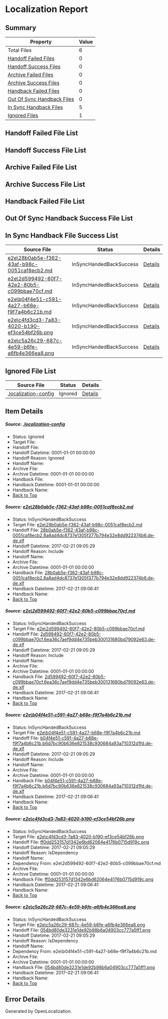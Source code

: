 # <a name='report-top'></a> Localization Report

## Summary
 Property | Value 
 -------- | ----- 
 Total Files | 6
[ Handoff Failed Files ](#handoff-failed-list)| 0
[ Handoff Success Files ](#handoff-success-list)| 0
[ Archive Failed Files ](#archive-failed-list)| 0
[ Archive Success Files ](#archive-success-list)| 0
[ Handback Failed Files ](#handback-failed-list)| 0
[ Out Of Sync Handback Files ](#outofsync-handback-success-list)| 0
[ In Sync Handback Files ](#insync-handback-success-list)| 5
[ Ignored Files ](#ignored-list)| 1

## <a name='handoff-failed-list'></a> Handoff Failed File List

## <a name='handoff-success-list'></a> Handoff Success File List

## <a name='archive-failed-list'></a> Archive Failed File List

## <a name='archive-success-list'></a> Archive Success File List

## <a name='handback-failed-list'></a> Handback Failed File List

## <a name='outofsync-handback-success-list'></a> Out Of Sync Handback Success File List

## <a name='insync-handback-success-list'></a> In Sync Handback File Success List
 Source File | Status | Details 
 ----------- | ------ | ------- 
 [e2e\28b0ab5e-f362-43af-b98c-0051caf8ecb2.md](https://github.com/OpenLocalizationTestOrg/ol-test4/blob/1a3e6519bad7a5efd0d7108e803c2ef6c3d86efe/e2e/28b0ab5e-f362-43af-b98c-0051caf8ecb2.md) | InSyncHandedBackSuccess | [Details](#b752dc4b4c8e522b9c23c81f4398480634cb6ac21)
 [e2e\2d599492-60f7-42e2-80b5-c099bbae70cf.md](https://github.com/OpenLocalizationTestOrg/ol-test4/blob/1a3e6519bad7a5efd0d7108e803c2ef6c3d86efe/e2e/2d599492-60f7-42e2-80b5-c099bbae70cf.md) | InSyncHandedBackSuccess | [Details](#8712d3f16b21fbcc041388bcad28165cbda3d70c2)
 [e2e\b04f4e51-c591-4a27-b68e-f9f7a4b6c21b.md](https://github.com/OpenLocalizationTestOrg/ol-test4/blob/1a3e6519bad7a5efd0d7108e803c2ef6c3d86efe/e2e/b04f4e51-c591-4a27-b68e-f9f7a4b6c21b.md) | InSyncHandedBackSuccess | [Details](#13793097bc9c3b25e340492a0cfe5afbec8866f03)
 [e2e\c4fd3cd3-7a83-4020-b190-ef3ce54bf26b.png](https://github.com/OpenLocalizationTestOrg/ol-test4/blob/1a3e6519bad7a5efd0d7108e803c2ef6c3d86efe/e2e/c4fd3cd3-7a83-4020-b190-ef3ce54bf26b.png) | InSyncHandedBackSuccess | [Details](#ff0dd253157d1342e6bd62064e4176b0715d919c4)
 [e2e\c5a26c29-687c-4e59-b6fe-a6fb4e366ea8.png](https://github.com/OpenLocalizationTestOrg/ol-test4/blob/1a3e6519bad7a5efd0d7108e803c2ef6c3d86efe/e2e/c5a26c29-687c-4e59-b6fe-a6fb4e366ea8.png) | InSyncHandedBackSuccess | [Details](#054bd80de3231e1de92b98b6a04903cc777a5ff15)

## <a name='ignored-list'></a> Ignored File List
 Source File | Status | Details 
 ----------- | ------ | ------- 
 [.localization-config](https://github.com/OpenLocalizationTestOrg/ol-test4/blob/1a3e6519bad7a5efd0d7108e803c2ef6c3d86efe/.localization-config) | Ignored | [Details](#cb0632cf59c1387fc1742bfb9fa3c47f87e2e5c90)

## Item Details
##### <a name='cb0632cf59c1387fc1742bfb9fa3c47f87e2e5c90'></a> Source: [.localization-config](https://github.com/OpenLocalizationTestOrg/ol-test4/blob/1a3e6519bad7a5efd0d7108e803c2ef6c3d86efe/.localization-config)
* Status: Ignored
* Target File: 
* Handoff File: 
* Handoff Datetime: 0001-01-01 00:00:00
* Handoff Reason: Ignored
* Handoff Name: 
* Archive File: 
* Archive Datetime: 0001-01-01 00:00:00
* Handback File: 
* Handback Datetime: 0001-01-01 00:00:00
* Handback Name: 
* [Back to Top](#report-top)

##### <a name='b752dc4b4c8e522b9c23c81f4398480634cb6ac21'></a> Source: [e2e\28b0ab5e-f362-43af-b98c-0051caf8ecb2.md](https://github.com/OpenLocalizationTestOrg/ol-test4/blob/1a3e6519bad7a5efd0d7108e803c2ef6c3d86efe/e2e/28b0ab5e-f362-43af-b98c-0051caf8ecb2.md)
* Status: InSyncHandedBackSuccess
* Target File: [e2e\28b0ab5e-f362-43af-b98c-0051caf8ecb2.md](https://github.com/OpenLocalizationTestOrg/ol-test4-dede/blob/671828b52552e2b0dda6897fac831b788952a352/e2e/28b0ab5e-f362-43af-b98c-0051caf8ecb2.md)
* Handoff File: [28b0ab5e-f362-43af-b98c-0051caf8ecb2.8a8ad4dc8737e1305f377b794e32e8dd922374b6.de-de.xlf](https://github.com/OpenLocalizationTestOrg/ol-test4-handoff/blob/75b7c63ff5a99412996de9216e9cc77e5d714088/ol-handoff/OpenLocalizationTestOrg/ol-test4-dede/xinjiang/ht/28b0ab5e-f362-43af-b98c-0051caf8ecb2.8a8ad4dc8737e1305f377b794e32e8dd922374b6.de-de.xlf)
* Handoff Datetime: 2017-02-21 09:05:29
* Handoff Reason: Include
* Handoff Name: 
* Archive File: 
* Archive Datetime: 0001-01-01 00:00:00
* Handback File: [28b0ab5e-f362-43af-b98c-0051caf8ecb2.8a8ad4dc8737e1305f377b794e32e8dd922374b6.de-de.xlf](https://github.com/OpenLocalizationTestOrg/ol-test4-handback/blob/2a81d3ff00b57ac2d9fa02499c36b5c109314ccc/ol-handback/OpenLocalizationTestOrg/ol-test4-dede/xinjiang/ht/28b0ab5e-f362-43af-b98c-0051caf8ecb2.8a8ad4dc8737e1305f377b794e32e8dd922374b6.de-de.xlf)
* Handback Datetime: 2017-02-21 09:06:41
* Handback Name: 
* [Back to Top](#report-top)

##### <a name='8712d3f16b21fbcc041388bcad28165cbda3d70c2'></a> Source: [e2e\2d599492-60f7-42e2-80b5-c099bbae70cf.md](https://github.com/OpenLocalizationTestOrg/ol-test4/blob/1a3e6519bad7a5efd0d7108e803c2ef6c3d86efe/e2e/2d599492-60f7-42e2-80b5-c099bbae70cf.md)
* Status: InSyncHandedBackSuccess
* Target File: [e2e\2d599492-60f7-42e2-80b5-c099bbae70cf.md](https://github.com/OpenLocalizationTestOrg/ol-test4-dede/blob/671828b52552e2b0dda6897fac831b788952a352/e2e/2d599492-60f7-42e2-80b5-c099bbae70cf.md)
* Handoff File: [2d599492-60f7-42e2-80b5-c099bbae70cf.6ea36c7aef9dd4e735beb300131680bd79092e63.de-de.xlf](https://github.com/OpenLocalizationTestOrg/ol-test4-handoff/blob/75b7c63ff5a99412996de9216e9cc77e5d714088/ol-handoff/OpenLocalizationTestOrg/ol-test4-dede/xinjiang/ht/2d599492-60f7-42e2-80b5-c099bbae70cf.6ea36c7aef9dd4e735beb300131680bd79092e63.de-de.xlf)
* Handoff Datetime: 2017-02-21 09:05:29
* Handoff Reason: Include
* Handoff Name: 
* Archive File: 
* Archive Datetime: 0001-01-01 00:00:00
* Handback File: [2d599492-60f7-42e2-80b5-c099bbae70cf.6ea36c7aef9dd4e735beb300131680bd79092e63.de-de.xlf](https://github.com/OpenLocalizationTestOrg/ol-test4-handback/blob/2a81d3ff00b57ac2d9fa02499c36b5c109314ccc/ol-handback/OpenLocalizationTestOrg/ol-test4-dede/xinjiang/ht/2d599492-60f7-42e2-80b5-c099bbae70cf.6ea36c7aef9dd4e735beb300131680bd79092e63.de-de.xlf)
* Handback Datetime: 2017-02-21 09:06:41
* Handback Name: 
* [Back to Top](#report-top)

##### <a name='13793097bc9c3b25e340492a0cfe5afbec8866f03'></a> Source: [e2e\b04f4e51-c591-4a27-b68e-f9f7a4b6c21b.md](https://github.com/OpenLocalizationTestOrg/ol-test4/blob/1a3e6519bad7a5efd0d7108e803c2ef6c3d86efe/e2e/b04f4e51-c591-4a27-b68e-f9f7a4b6c21b.md)
* Status: InSyncHandedBackSuccess
* Target File: [e2e\b04f4e51-c591-4a27-b68e-f9f7a4b6c21b.md](https://github.com/OpenLocalizationTestOrg/ol-test4-dede/blob/671828b52552e2b0dda6897fac831b788952a352/e2e/b04f4e51-c591-4a27-b68e-f9f7a4b6c21b.md)
* Handoff File: [b04f4e51-c591-4a27-b68e-f9f7a4b6c21b.b6d7bc90b636e821538c930684a93a710312d1fd.de-de.xlf](https://github.com/OpenLocalizationTestOrg/ol-test4-handoff/blob/75b7c63ff5a99412996de9216e9cc77e5d714088/ol-handoff/OpenLocalizationTestOrg/ol-test4-dede/xinjiang/ht/b04f4e51-c591-4a27-b68e-f9f7a4b6c21b.b6d7bc90b636e821538c930684a93a710312d1fd.de-de.xlf)
* Handoff Datetime: 2017-02-21 09:05:29
* Handoff Reason: Include
* Handoff Name: 
* Archive File: 
* Archive Datetime: 0001-01-01 00:00:00
* Handback File: [b04f4e51-c591-4a27-b68e-f9f7a4b6c21b.b6d7bc90b636e821538c930684a93a710312d1fd.de-de.xlf](https://github.com/OpenLocalizationTestOrg/ol-test4-handback/blob/2a81d3ff00b57ac2d9fa02499c36b5c109314ccc/ol-handback/OpenLocalizationTestOrg/ol-test4-dede/xinjiang/ht/b04f4e51-c591-4a27-b68e-f9f7a4b6c21b.b6d7bc90b636e821538c930684a93a710312d1fd.de-de.xlf)
* Handback Datetime: 2017-02-21 09:06:41
* Handback Name: 
* [Back to Top](#report-top)

##### <a name='ff0dd253157d1342e6bd62064e4176b0715d919c4'></a> Source: [e2e\c4fd3cd3-7a83-4020-b190-ef3ce54bf26b.png](https://github.com/OpenLocalizationTestOrg/ol-test4/blob/1a3e6519bad7a5efd0d7108e803c2ef6c3d86efe/e2e/c4fd3cd3-7a83-4020-b190-ef3ce54bf26b.png)
* Status: InSyncHandedBackSuccess
* Target File: [e2e\c4fd3cd3-7a83-4020-b190-ef3ce54bf26b.png](https://github.com/OpenLocalizationTestOrg/ol-test4-dede/blob/671828b52552e2b0dda6897fac831b788952a352/e2e/c4fd3cd3-7a83-4020-b190-ef3ce54bf26b.png)
* Handoff File: [ff0dd253157d1342e6bd62064e4176b0715d919c.png](https://github.com/OpenLocalizationTestOrg/ol-test4-handoff/blob/75b7c63ff5a99412996de9216e9cc77e5d714088/ol-handoff/OpenLocalizationTestOrg/ol-test4-dede/xinjiang/ht/ff0dd253157d1342e6bd62064e4176b0715d919c.png)
* Handoff Datetime: 2017-02-21 09:05:29
* Handoff Reason: IsDependency
* Handoff Name: 
* Dependency From: e2e\2d599492-60f7-42e2-80b5-c099bbae70cf.md
* Archive File: 
* Archive Datetime: 0001-01-01 00:00:00
* Handback File: [ff0dd253157d1342e6bd62064e4176b0715d919c.png](https://github.com/OpenLocalizationTestOrg/ol-test4-handback/blob/2a81d3ff00b57ac2d9fa02499c36b5c109314ccc/ol-handback/OpenLocalizationTestOrg/ol-test4-dede/xinjiang/ht/ff0dd253157d1342e6bd62064e4176b0715d919c.png)
* Handback Datetime: 2017-02-21 09:06:41
* Handback Name: 
* [Back to Top](#report-top)

##### <a name='054bd80de3231e1de92b98b6a04903cc777a5ff15'></a> Source: [e2e\c5a26c29-687c-4e59-b6fe-a6fb4e366ea8.png](https://github.com/OpenLocalizationTestOrg/ol-test4/blob/1a3e6519bad7a5efd0d7108e803c2ef6c3d86efe/e2e/c5a26c29-687c-4e59-b6fe-a6fb4e366ea8.png)
* Status: InSyncHandedBackSuccess
* Target File: [e2e\c5a26c29-687c-4e59-b6fe-a6fb4e366ea8.png](https://github.com/OpenLocalizationTestOrg/ol-test4-dede/blob/671828b52552e2b0dda6897fac831b788952a352/e2e/c5a26c29-687c-4e59-b6fe-a6fb4e366ea8.png)
* Handoff File: [054bd80de3231e1de92b98b6a04903cc777a5ff1.png](https://github.com/OpenLocalizationTestOrg/ol-test4-handoff/blob/75b7c63ff5a99412996de9216e9cc77e5d714088/ol-handoff/OpenLocalizationTestOrg/ol-test4-dede/xinjiang/ht/054bd80de3231e1de92b98b6a04903cc777a5ff1.png)
* Handoff Datetime: 2017-02-21 09:05:29
* Handoff Reason: IsDependency
* Handoff Name: 
* Dependency From: e2e\b04f4e51-c591-4a27-b68e-f9f7a4b6c21b.md
* Archive File: 
* Archive Datetime: 0001-01-01 00:00:00
* Handback File: [054bd80de3231e1de92b98b6a04903cc777a5ff1.png](https://github.com/OpenLocalizationTestOrg/ol-test4-handback/blob/2a81d3ff00b57ac2d9fa02499c36b5c109314ccc/ol-handback/OpenLocalizationTestOrg/ol-test4-dede/xinjiang/ht/054bd80de3231e1de92b98b6a04903cc777a5ff1.png)
* Handback Datetime: 2017-02-21 09:06:41
* Handback Name: 
* [Back to Top](#report-top)


## Error Details

Generated by OpenLocalization.
